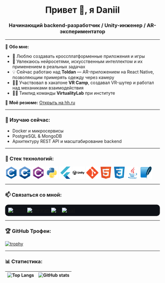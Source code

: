 <h1 align="center">Привет 👋, я Daniil</h1>
<h3 align="center">Начинающий backend-разработчик / Unity-инженер / AR-экспериментатор</h3>

---

🎯 **Обо мне:**

- 🔧 Люблю создавать кроссплатформенные приложения и игры  
- 🧠 Увлекаюсь нейросетями, искусственным интеллектом и их применением в реальных задачах  
- 💡 Сейчас работаю над **Toldan** — AR-приложением на React Native, позволяющим примерять одежду через камеру  
- 👨‍💻 Участвовал в хакатоне **VR Camp**, создавал VR-шутер и работал над механиками взаимодействия  
- 🧑‍🏫 Тимлид команды **VirtualityLab** при институте  

📄 **Моё резюме:** [Открыть на hh.ru](https://hh.ru/resume/d8718bcfff0e76415c0039ed1f44567666535a) <!-- Замени на свой ID -->

---

### 🧠 Изучаю сейчас:
- Docker и микросервисы  
- PostgreSQL & MongoDB  
- Архитектуру REST API и масштабирование backend  

---

### 🚀 Стек технологий:

<p align="left">
  <img src="https://raw.githubusercontent.com/devicons/devicon/master/icons/c/c-original.svg" alt="c" width="40" height="40"/>
  <img src="https://raw.githubusercontent.com/devicons/devicon/master/icons/cplusplus/cplusplus-original.svg" alt="cplusplus" width="40" height="40"/>
  <img src="https://raw.githubusercontent.com/devicons/devicon/master/icons/csharp/csharp-original.svg" alt="csharp" width="40" height="40"/>
  <img src="https://raw.githubusercontent.com/devicons/devicon/master/icons/python/python-original.svg" alt="python" width="40" height="40"/>
  <img src="https://raw.githubusercontent.com/devicons/devicon/master/icons/flutter/flutter-original.svg" alt="flutter" width="40" height="40"/>
  <img src="https://raw.githubusercontent.com/devicons/devicon/master/icons/unity/unity-original-wordmark.svg" alt="unity" width="40" height="40"/>
  <img src="https://raw.githubusercontent.com/devicons/devicon/master/icons/git/git-original.svg" alt="git" width="40" height="40"/>
  <img src="https://raw.githubusercontent.com/devicons/devicon/master/icons/html5/html5-original.svg" alt="html5" width="40" height="40"/>
  <img src="https://raw.githubusercontent.com/devicons/devicon/master/icons/css3/css3-original.svg" alt="css3" width="40" height="40"/>
  <img src="https://raw.githubusercontent.com/devicons/devicon/master/icons/java/java-original.svg" alt="java" width="40" height="40"/>
  <img src="https://raw.githubusercontent.com/devicons/devicon/master/icons/sqlite/sqlite-original.svg" alt="sqlite" width="40" height="40"/>
</p>

---

### 📫 Связаться со мной:

<p align="left" style="background:#0e1117; padding:10px; border-radius:10px;">
  <a href="https://github.com/Diodman" target="_blank">
    <img src="https://img.icons8.com/ios-filled/40/ffffff/github.png" alt="github" />
  </a>
  <a href="https://t.me/Diodman" target="_blank">
    <img src="https://img.icons8.com/ios-filled/40/ffffff/telegram-app.png" alt="telegram" />
  </a>
  <a href="https://vk.com/tdaniilandreevich" target="_blank">
    <img src="https://img.icons8.com/ios-filled/40/ffffff/vk-com.png" alt="vk" />
  </a>
  <a href="mailto:daniil.11022004@mail.ru" target="_blank">
    <img src="https://img.icons8.com/ios-filled/40/ffffff/email-open.png" alt="mail" />
  </a>
</p>

---

### 🏆 GitHub Трофеи:
[![trophy](https://github-profile-trophy.vercel.app/?username=Diodman&theme=onedark&column=4)](https://github.com/ryo-ma/github-profile-trophy)

---

### 📊 Статистика:

| ![Top Langs](https://github-readme-stats.vercel.app/api/top-langs/?username=Diodman&layout=compact&hide=css,html&theme=tokyonight) | ![GitHub stats](https://github-readme-stats.vercel.app/api?username=Diodman&show_icons=true&theme=tokyonight) |
|:--:|:--:|

